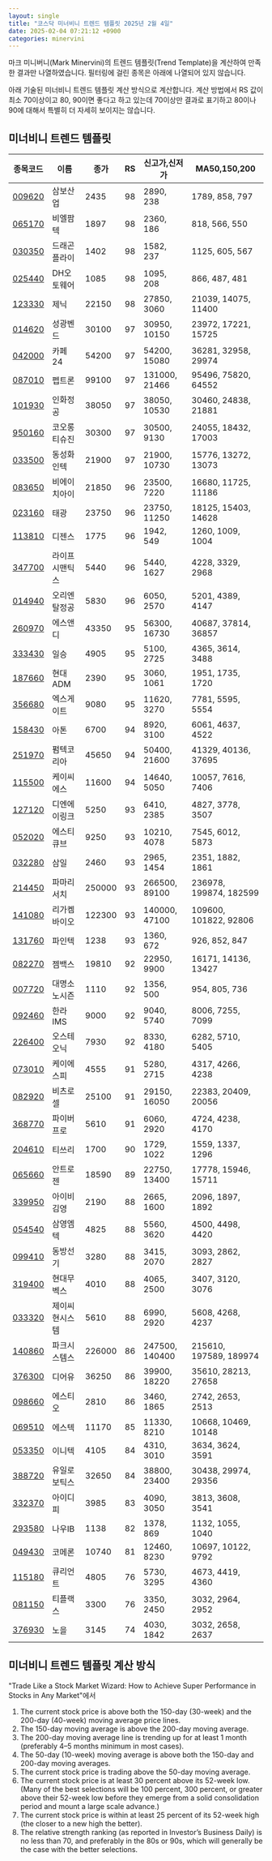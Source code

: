 ```yaml
---
layout: single
title: "코스닥 미너비니 트렌드 템플릿 2025년 2월 4일"
date: 2025-02-04 07:21:12 +0900
categories: minervini
---
```

마크 미니버니(Mark Minervini)의 트렌드 템플릿(Trend Template)을 계산하여 만족한 결과만 나열하였습니다. 필터링에 걸린 종목은 아래에 나열되어 있지 않습니다.

아래 기술된 미너비니 트렌드 템플릿 계산 방식으로 계산합니다. 계산 방법에서 RS 값이 최소 70이상이고 80, 90이면 좋다고 하고 있는데 70이상만 결과로 표기하고 80이나 90에 대해서 특별히 더 자세히 보이지는 않습니다.

## 미너비니 트렌드 템플릿

|종목코드|이름|종가|RS|신고가,신저가|MA50,150,200|
|------|---|---|--|---------|------------|
|[009620](https://finance.daum.net/quotes/A009620)|삼보산업|2435|98|2890, 238|1789, 858, 797|
|[065170](https://finance.daum.net/quotes/A065170)|비엘팜텍|1897|98|2360, 186|818, 566, 550|
|[030350](https://finance.daum.net/quotes/A030350)|드래곤플라이|1402|98|1582, 237|1125, 605, 567|
|[025440](https://finance.daum.net/quotes/A025440)|DH오토웨어|1085|98|1095, 208|866, 487, 481|
|[123330](https://finance.daum.net/quotes/A123330)|제닉|22150|98|27850, 3060|21039, 14075, 11400|
|[014620](https://finance.daum.net/quotes/A014620)|성광벤드|30100|97|30950, 10150|23972, 17221, 15725|
|[042000](https://finance.daum.net/quotes/A042000)|카페24|54200|97|54200, 15080|36281, 32958, 29974|
|[087010](https://finance.daum.net/quotes/A087010)|펩트론|99100|97|131000, 21466|95496, 75820, 64552|
|[101930](https://finance.daum.net/quotes/A101930)|인화정공|38050|97|38050, 10530|30460, 24838, 21881|
|[950160](https://finance.daum.net/quotes/A950160)|코오롱티슈진|30300|97|30500, 9130|24055, 18432, 17003|
|[033500](https://finance.daum.net/quotes/A033500)|동성화인텍|21900|97|21900, 10730|15776, 13272, 13073|
|[083650](https://finance.daum.net/quotes/A083650)|비에이치아이|21850|96|23500, 7220|16680, 11725, 11186|
|[023160](https://finance.daum.net/quotes/A023160)|태광|23750|96|23750, 11250|18125, 15403, 14628|
|[113810](https://finance.daum.net/quotes/A113810)|디젠스|1775|96|1942, 549|1260, 1009, 1004|
|[347700](https://finance.daum.net/quotes/A347700)|라이프시맨틱스|5440|96|5440, 1627|4228, 3329, 2968|
|[014940](https://finance.daum.net/quotes/A014940)|오리엔탈정공|5830|96|6050, 2570|5201, 4389, 4147|
|[260970](https://finance.daum.net/quotes/A260970)|에스앤디|43350|95|56300, 16730|40687, 37814, 36857|
|[333430](https://finance.daum.net/quotes/A333430)|일승|4905|95|5100, 2725|4365, 3614, 3488|
|[187660](https://finance.daum.net/quotes/A187660)|현대ADM|2390|95|3060, 1061|1951, 1735, 1720|
|[356680](https://finance.daum.net/quotes/A356680)|엑스게이트|9080|95|11620, 3270|7781, 5595, 5554|
|[158430](https://finance.daum.net/quotes/A158430)|아톤|6700|94|8920, 3100|6061, 4637, 4522|
|[251970](https://finance.daum.net/quotes/A251970)|펌텍코리아|45650|94|50400, 21600|41329, 40136, 37695|
|[115500](https://finance.daum.net/quotes/A115500)|케이씨에스|11600|94|14640, 5050|10057, 7616, 7406|
|[127120](https://finance.daum.net/quotes/A127120)|디엔에이링크|5250|93|6410, 2385|4827, 3778, 3507|
|[052020](https://finance.daum.net/quotes/A052020)|에스티큐브|9250|93|10210, 4078|7545, 6012, 5873|
|[032280](https://finance.daum.net/quotes/A032280)|삼일|2460|93|2965, 1454|2351, 1882, 1861|
|[214450](https://finance.daum.net/quotes/A214450)|파마리서치|250000|93|266500, 89100|236978, 199874, 182599|
|[141080](https://finance.daum.net/quotes/A141080)|리가켐바이오|122300|93|140000, 47100|109600, 101822, 92806|
|[131760](https://finance.daum.net/quotes/A131760)|파인텍|1238|93|1360, 672|926, 852, 847|
|[082270](https://finance.daum.net/quotes/A082270)|젬백스|19810|92|22950, 9900|16171, 14136, 13427|
|[007720](https://finance.daum.net/quotes/A007720)|대명소노시즌|1110|92|1356, 500|954, 805, 736|
|[092460](https://finance.daum.net/quotes/A092460)|한라IMS|9000|92|9040, 5740|8006, 7255, 7099|
|[226400](https://finance.daum.net/quotes/A226400)|오스테오닉|7930|92|8330, 4180|6282, 5710, 5405|
|[073010](https://finance.daum.net/quotes/A073010)|케이에스피|4555|91|5280, 2715|4317, 4266, 4238|
|[082920](https://finance.daum.net/quotes/A082920)|비츠로셀|25100|91|29150, 16050|22383, 20409, 20056|
|[368770](https://finance.daum.net/quotes/A368770)|파이버프로|5610|91|6060, 2920|4724, 4238, 4170|
|[204610](https://finance.daum.net/quotes/A204610)|티쓰리|1700|90|1729, 1022|1559, 1337, 1296|
|[065660](https://finance.daum.net/quotes/A065660)|안트로젠|18590|89|22750, 13400|17778, 15946, 15711|
|[339950](https://finance.daum.net/quotes/A339950)|아이비김영|2190|88|2665, 1600|2096, 1897, 1892|
|[054540](https://finance.daum.net/quotes/A054540)|삼영엠텍|4825|88|5560, 3620|4500, 4498, 4420|
|[099410](https://finance.daum.net/quotes/A099410)|동방선기|3280|88|3415, 2070|3093, 2862, 2827|
|[319400](https://finance.daum.net/quotes/A319400)|현대무벡스|4010|88|4065, 2500|3407, 3120, 3076|
|[033320](https://finance.daum.net/quotes/A033320)|제이씨현시스템|5610|88|6990, 2920|5608, 4268, 4237|
|[140860](https://finance.daum.net/quotes/A140860)|파크시스템스|226000|86|247500, 140400|215610, 197589, 189974|
|[376300](https://finance.daum.net/quotes/A376300)|디어유|36250|86|39900, 18220|35610, 28213, 27658|
|[098660](https://finance.daum.net/quotes/A098660)|에스티오|2810|86|3460, 1865|2742, 2653, 2513|
|[069510](https://finance.daum.net/quotes/A069510)|에스텍|11170|85|11330, 8210|10668, 10469, 10148|
|[053350](https://finance.daum.net/quotes/A053350)|이니텍|4105|84|4310, 3010|3634, 3624, 3591|
|[388720](https://finance.daum.net/quotes/A388720)|유일로보틱스|32650|84|38800, 23400|30438, 29974, 29356|
|[332370](https://finance.daum.net/quotes/A332370)|아이디피|3985|83|4090, 3050|3813, 3608, 3541|
|[293580](https://finance.daum.net/quotes/A293580)|나우IB|1138|82|1378, 869|1132, 1055, 1040|
|[049430](https://finance.daum.net/quotes/A049430)|코메론|10740|81|12460, 8230|10697, 10122, 9792|
|[115180](https://finance.daum.net/quotes/A115180)|큐리언트|4805|76|5730, 3295|4673, 4419, 4360|
|[081150](https://finance.daum.net/quotes/A081150)|티플랙스|3300|76|3350, 2450|3032, 2964, 2952|
|[376930](https://finance.daum.net/quotes/A376930)|노을|3145|74|4030, 1842|3032, 2658, 2637|

## 미너비니 트렌드 템플릿 계산 방식

"Trade Like a Stock Market Wizard: How to Achieve Super Performance in Stocks in Any Market"에서

 1. The current stock price is above both the 150-day (30-week) and the 200-day (40-week) moving average price lines.
 1. The 150-day moving average is above the 200-day moving average.
 1. The 200-day moving average line is trending up for at least 1 month (preferably 4–5 months minimum in most cases).
 1. The 50-day (10-week) moving average is above both the 150-day and 200-day moving averages.
 1. The current stock price is trading above the 50-day moving average.
 1. The current stock price is at least 30 percent above its 52-week low. (Many of the best selections will be 100 percent, 300 percent, or greater above their 52-week low before they emerge from a solid consolidation period and mount a large scale advance.)
 1. The current stock price is within at least 25 percent of its 52-week high (the closer to a new high the better).
 1. The relative strength ranking (as reported in Investor’s Business Daily) is no less than 70, and preferably in the 80s or 90s, which will generally be the case with the better selections.
